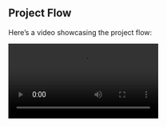 ## Project Flow

Here’s a video showcasing the project flow:

![Project Flow](https://github.com/Dipesh-Ghimire/python_task/blob/main/artifacts/python-task.mkv)
